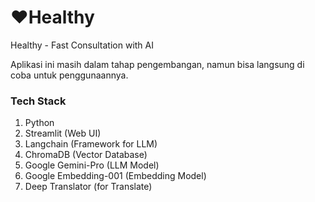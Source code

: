 # ❤️Healthy

Healthy - Fast Consultation with AI

Aplikasi ini masih dalam tahap pengembangan, namun bisa langsung di coba untuk penggunaannya.

### Tech Stack
1. Python
2. Streamlit (Web UI)
3. Langchain (Framework for LLM)
4. ChromaDB (Vector Database)
5. Google Gemini-Pro (LLM Model)
6. Google Embedding-001 (Embedding Model)
7. Deep Translator (for Translate)
